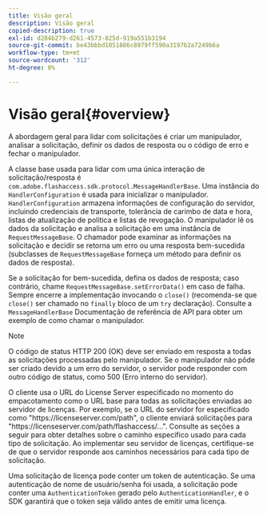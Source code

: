 ```yaml
---
title: Visão geral
description: Visão geral
copied-description: true
exl-id: d284b279-d261-4573-825d-919a551b3194
source-git-commit: be43bbbd1051886c8979ff590a3197b2a7249b6a
workflow-type: tm+mt
source-wordcount: '312'
ht-degree: 0%

---
```


# Visão geral{#overview}

A abordagem geral para lidar com solicitações é criar um manipulador, analisar a solicitação, definir os dados de resposta ou o código de erro e fechar o manipulador.

A classe base usada para lidar com uma única interação de solicitação/resposta é `com.adobe.flashaccess.sdk.protocol.MessageHandlerBase`. Uma instância do `HandlerConfiguration` é usada para inicializar o manipulador. `HandlerConfiguration` armazena informações de configuração do servidor, incluindo credenciais de transporte, tolerância de carimbo de data e hora, listas de atualização de política e listas de revogação. O manipulador lê os dados da solicitação e analisa a solicitação em uma instância de `RequestMessageBase`. O chamador pode examinar as informações na solicitação e decidir se retorna um erro ou uma resposta bem-sucedida (subclasses de `RequestMessageBase` forneça um método para definir os dados de resposta).

Se a solicitação for bem-sucedida, defina os dados de resposta; caso contrário, chame `RequestMessageBase.setErrorData()` em caso de falha. Sempre encerre a implementação invocando o `close()` (recomenda-se que `close()` ser chamado no `finally` bloco de um `try` declaração). Consulte a `MessageHandlerBase` Documentação de referência de API para obter um exemplo de como chamar o manipulador.

>[!NOTE]
>
>O código de status HTTP 200 (OK) deve ser enviado em resposta a todas as solicitações processadas pelo manipulador. Se o manipulador não pôde ser criado devido a um erro do servidor, o servidor pode responder com outro código de status, como 500 (Erro interno do servidor).

O cliente usa o URL do License Server especificado no momento do empacotamento como o URL base para todas as solicitações enviadas ao servidor de licenças. Por exemplo, se o URL do servidor for especificado como &quot;ht<span></span>tps://licenseserver.com/path&quot;, o cliente enviará solicitações para &quot;ht<span></span>tps://licenseserver.com/path/flashaccess/...&quot;. Consulte as seções a seguir para obter detalhes sobre o caminho específico usado para cada tipo de solicitação. Ao implementar seu servidor de licenças, certifique-se de que o servidor responde aos caminhos necessários para cada tipo de solicitação.

Uma solicitação de licença pode conter um token de autenticação. Se uma autenticação de nome de usuário/senha foi usada, a solicitação pode conter uma `AuthenticationToken` gerado pelo `AuthenticationHandler`, e o SDK garantirá que o token seja válido antes de emitir uma licença.
